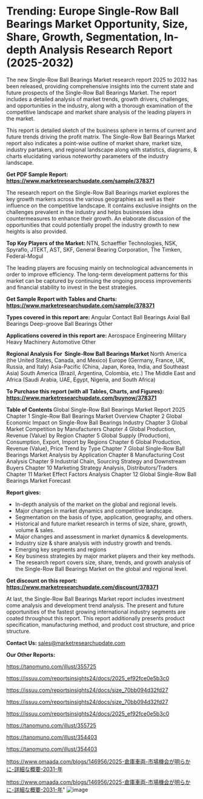 # Trending: Europe Single-Row Ball Bearings Market Opportunity, Size, Share, Growth, Segmentation, In-depth Analysis Research Report (2025-2032)

The new Single-Row Ball Bearings Market research report 2025 to 2032 has been released, providing comprehensive insights into the current state and future prospects of the Single-Row Ball Bearings Market. The report includes a detailed analysis of market trends, growth drivers, challenges, and opportunities in the industry, along with a thorough examination of the competitive landscape and market share analysis of the leading players in the market.

This report is detailed sketch of the business sphere in terms of current and future trends driving the profit matrix. The Single-Row Ball Bearings Market report also indicates a point-wise outline of market share, market size, industry partakers, and regional landscape along with statistics, diagrams, &amp; charts elucidating various noteworthy parameters of the industry landscape.

<strong><b>Get PDF Sample Report: <a href=https://www.marketresearchupdate.com/sample/378371>https://www.marketresearchupdate.com/sample/378371</a></b></strong>

The research report on the Single-Row Ball Bearings market explores the key growth markers across the various geographies as well as their influence on the competitive landscape. It contains exclusive insights on the challenges prevalent in the industry and helps businesses idea countermeasures to enhance their growth. An elaborate discussion of the opportunities that could potentially propel the industry growth to new heights is also provided.

<strong><b>Top Key Players of the Market:
</b></strong>NTN, Schaeffler Technologies, NSK, Spyraflo, JTEKT, AST, SKF, General Bearing Corporation, The Timken, Federal-Mogul<strong><b>
</b></strong>

The leading players are focusing mainly on technological advancements in order to improve efficiency. The long-term development patterns for this market can be captured by continuing the ongoing process improvements and financial stability to invest in the best strategies.

<strong><b>Get Sample Report with Tables and Charts: <a href=https://www.marketresearchupdate.com/sample/378371>https://www.marketresearchupdate.com/sample/378371</a></b></strong>

<strong><b>Types covered in this report are:
</b></strong>Angular Contact Ball Bearings
Axial Ball Bearings
Deep-groove Ball Bearings
Other<strong><b>
</b></strong>

<strong><b>Applications covered in this report are:
</b></strong>Aerospace Engineering
Military
Heavy Machinery
Automotive
Other<strong><b>
</b></strong>

<strong><b>Regional Analysis For  Single-Row Ball Bearings Market</b></strong><strong><b>
</b></strong>North America (the United States, Canada, and Mexico)
Europe (Germany, France, UK, Russia, and Italy)
Asia-Pacific (China, Japan, Korea, India, and Southeast Asia)
South America (Brazil, Argentina, Colombia, etc.)
The Middle East and Africa (Saudi Arabia, UAE, Egypt, Nigeria, and South Africa)

<strong><b>To Purchase this report (with all Tables, Charts, and Figures): <a href=https://www.marketresearchupdate.com/buynow/378371>https://www.marketresearchupdate.com/buynow/378371</a></b></strong>

<strong><b>Table of Contents</b></strong><strong><b>
</b></strong>Global Single-Row Ball Bearings Market Report 2025
Chapter 1 Single-Row Ball Bearings Market Overview
Chapter 2 Global Economic Impact on Single-Row Ball Bearings Industry
Chapter 3 Global Market Competition by Manufacturers
Chapter 4 Global Production, Revenue (Value) by Region
Chapter 5 Global Supply (Production), Consumption, Export, Import by Regions
Chapter 6 Global Production, Revenue (Value), Price Trend by Type
Chapter 7 Global Single-Row Ball Bearings Market Analysis by Application
Chapter 8 Manufacturing Cost Analysis
Chapter 9 Industrial Chain, Sourcing Strategy and Downstream Buyers
Chapter 10 Marketing Strategy Analysis, Distributors/Traders
Chapter 11 Market Effect Factors Analysis
Chapter 12 Global Single-Row Ball Bearings Market Forecast

<strong><b>Report gives:</b></strong>

- In-depth analysis of the market on the global and regional levels.
- Major changes in market dynamics and competitive landscape.
- Segmentation on the basis of type, application, geography, and others.
- Historical and future market research in terms of size, share, growth, volume &amp; sales.
- Major changes and assessment in market dynamics &amp; developments.
- Industry size &amp; share analysis with industry growth and trends.
- Emerging key segments and regions
- Key business strategies by major market players and their key methods.
- The research report covers size, share, trends, and growth analysis of the Single-Row Ball Bearings Market on the global and regional level.

<strong><b>Get discount on this report: <a href=https://www.marketresearchupdate.com/discount/378371>https://www.marketresearchupdate.com/discount/378371</a></b></strong>

At last, the Single-Row Ball Bearings Market report includes investment come analysis and development trend analysis. The present and future opportunities of the fastest growing international industry segments are coated throughout this report. This report additionally presents product specification, manufacturing method, and product cost structure, and price structure.

<strong><b>Contact Us:
</b></strong>sales@marketresearchupdate.com

<strong>Our Other Reports:</strong>

<a href=https://tanomuno.com/illust/355725>https://tanomuno.com/illust/355725</a>

<a href=https://issuu.com/reportsinsights24/docs/2025_ef92fce0e5b3c0>https://issuu.com/reportsinsights24/docs/2025_ef92fce0e5b3c0</a>

<a href=https://issuu.com/reportsinsights24/docs/size_70bb094d32fd27>https://issuu.com/reportsinsights24/docs/size_70bb094d32fd27</a>

<a href=https://issuu.com/reportsinsights24/docs/size_70bb094d32fd27>https://issuu.com/reportsinsights24/docs/size_70bb094d32fd27</a>

<a href=https://issuu.com/reportsinsights24/docs/2025_ef92fce0e5b3c0>https://issuu.com/reportsinsights24/docs/2025_ef92fce0e5b3c0</a>

<a href=https://tanomuno.com/illust/355725>https://tanomuno.com/illust/355725</a>

<a href=https://tanomuno.com/illust/354403>https://tanomuno.com/illust/354403</a>

<a href=https://tanomuno.com/illust/354403>https://tanomuno.com/illust/354403</a>

<a href=https://www.omaada.com/blogs/146956/2025-倉庫車両-市場機会が明らかに-詳細な概要-2031-年>https://www.omaada.com/blogs/146956/2025-倉庫車両-市場機会が明らかに-詳細な概要-2031-年</a>

<a href=https://www.omaada.com/blogs/146956/2025-倉庫車両-市場機会が明らかに-詳細な概要-2031-年>https://www.omaada.com/blogs/146956/2025-倉庫車両-市場機会が明らかに-詳細な概要-2031-年</a>"
![image](https://github.com/user-attachments/assets/bc859781-fbe1-418c-b40f-2668a85a31ba)
